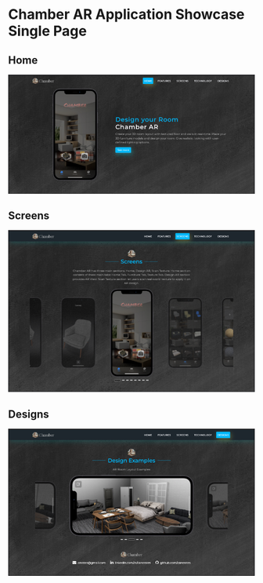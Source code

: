 # Chamber AR Application Showcase Single Page

## Home
![Screenshot](./page_home.png)

## Screens
![Screenshot](./page_screens.png)

## Designs
![Screenshot](./page_designs.png)
